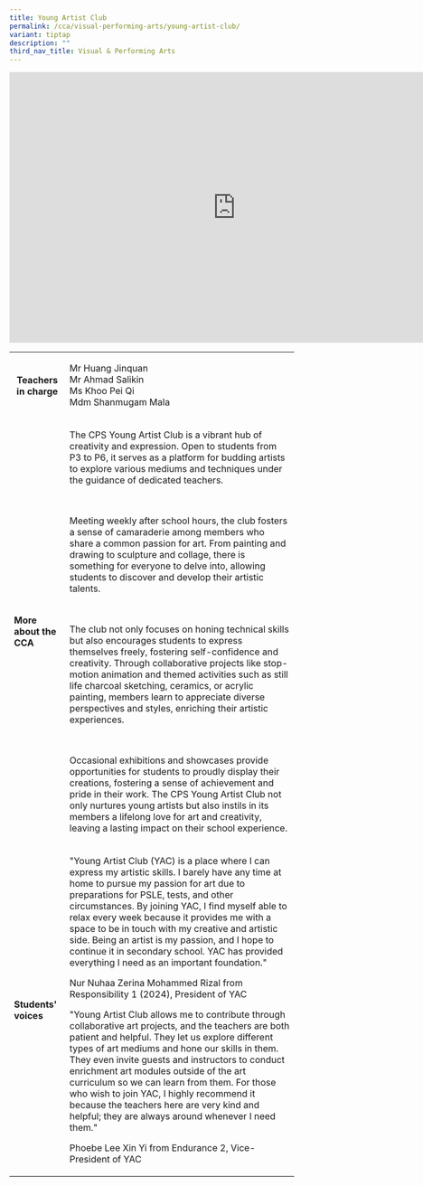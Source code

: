 ```yaml
---
title: Young Artist Club
permalink: /cca/visual-performing-arts/young-artist-club/
variant: tiptap
description: ""
third_nav_title: Visual & Performing Arts
---
```

<div class="iframe-wrapper">
<iframe height="479" width="800" allowfullscreen="true" frameborder="0" src="https://docs.google.com/presentation/d/e/2PACX-1vRwQcizcQN3KxrPKAKtT4k5yTHjzhezH6wqEb9ydnWmXb3F50vkn0KPKNmEPGHxDRhG_M2xlrD8QhS-/embed?start=true&amp;loop=true&amp;delayms=3000"></iframe>
</div>
<table style="minWidth: 50px">
<colgroup>
<col>
<col>
</colgroup>
<tbody>
<tr>
<th rowspan="1" colspan="1">
<p><strong>Teachers in charge</strong>
</p>
<p></p>
</th>
<td rowspan="1" colspan="1">
<p>Mr Huang Jinquan
<br>Mr Ahmad Salikin
<br>Ms Khoo Pei Qi
<br>Mdm Shanmugam Mala&nbsp;&nbsp;&nbsp;&nbsp;&nbsp;&nbsp;&nbsp;&nbsp;&nbsp;</p>
</td>
</tr>
<tr>
<td rowspan="1" colspan="1">
<p><strong>More about the CCA</strong>
</p>
</td>
<td rowspan="1" colspan="1">
<p>The CPS Young Artist Club is a vibrant hub of creativity and expression.
Open to students from P3 to P6, it serves as a platform for budding artists
to explore various mediums and techniques under the guidance of dedicated
teachers.</p>
<p>&nbsp;</p>
<p>Meeting weekly after school hours, the club fosters a sense of camaraderie
among members who share a common passion for art. From painting and drawing
to sculpture and collage, there is something for everyone to delve into,
allowing students to discover and develop their artistic talents.</p>
<p>&nbsp;</p>
<p>The club not only focuses on honing technical skills but also encourages
students to express themselves freely, fostering self-confidence and creativity.
Through collaborative projects like stop-motion animation and themed activities
such as still life charcoal sketching, ceramics, or acrylic painting, members
learn to appreciate diverse perspectives and styles, enriching their artistic
experiences.</p>
<p>&nbsp;</p>
<p>Occasional exhibitions and showcases provide opportunities for students
to proudly display their creations, fostering a sense of achievement and
pride in their work. The CPS Young Artist Club not only nurtures young
artists but also instils in its members a lifelong love for art and creativity,
leaving a lasting impact on their school experience.</p>
</td>
</tr>
<tr>
<td rowspan="1" colspan="1">
<p><strong>Students' voices</strong>
</p>
</td>
<td rowspan="1" colspan="1">
<p>"Young Artist Club (YAC) is a place where I can express my artistic skills.
I barely have any time at home to pursue my passion for art due to preparations
for PSLE, tests, and other circumstances. By joining YAC, I find myself
able to relax every week because it provides me with a space to be in touch
with my creative and artistic side. Being an artist is my passion, and
I hope to continue it in secondary school. YAC has provided everything
I need as an important foundation."</p>
<p></p>
<p>Nur Nuhaa Zerina Mohammed Rizal from Responsibility 1 (2024), President
of YAC</p>
<p></p>
<p>"Young Artist Club allows me to contribute through collaborative art projects,
and the teachers are both patient and helpful. They let us explore different
types of art mediums and hone our skills in them. They even invite guests
and instructors to conduct enrichment art modules outside of the art curriculum
so we can learn from them. For those who wish to join YAC, I highly recommend
it because the teachers here are very kind and helpful; they are always
around whenever I need them."</p>
<p></p>
<p>Phoebe Lee Xin Yi from Endurance 2, Vice-President of YAC</p>
<p></p>
</td>
</tr>
</tbody>
</table>
<p></p>